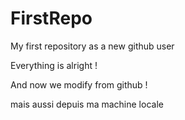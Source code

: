 # FirstRepo
My first repository as a new github user 

Everything is alright !

And now we modify from github !

mais aussi depuis ma machine locale
